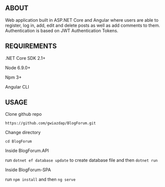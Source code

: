 ## ABOUT

Web application built in ASP.NET Core and Angular where users are able to register, log in, add, edit and delete posts as well as add comments to them. Authentication is based on JWT Authentication Tokens.

## REQUIREMENTS
.NET Core SDK 2.1+

Node 6.9.0+

Npm 3+

Angular CLI

## USAGE
Clone github repo

`https://github.com/gwiazdap/BlogForum.git`

Change directory

`cd BlogForum`

Inside BlogForum.API

run `dotnet ef database update` to create database file and then `dotnet run`


Inside BlogForum-SPA

run `npm install` and then `ng serve`
